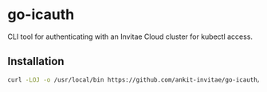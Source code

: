 # go-icauth

CLI tool for authenticating with an Invitae Cloud cluster for kubectl access.

## Installation

```sh
curl -LOJ -o /usr/local/bin https://github.com/ankit-invitae/go-icauth/releases/download/latest/icauth
```
